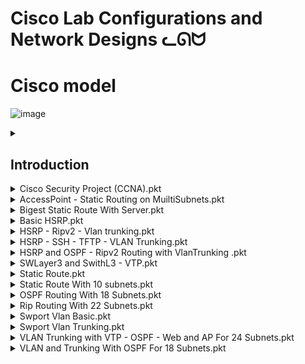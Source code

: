 # Cisco Lab Configurations and Network Designs ᓚᘏᗢ

# Cisco model
![image](https://github.com/user-attachments/assets/cdbd3e4b-6d1f-4ee6-9bca-18710c01608a)


<details>
  <summary><h2>Introduction</h2></summary>

  <details>
    <summary><span style="color: #FF69B4;">🇻🇳 Tiếng Việt</span></summary>

    ## Giới thiệu

    Repository này chứa các file cấu hình (packet tracer files - `.pkt`) và tài liệu thiết kế cho các bài lab mạng Cisco, bao gồm nhiều chủ đề như:

    *   **Cisco Security:** Các cấu hình liên quan đến bảo mật mạng Cisco (CCNA Security).
    *   **OSPF (Open Shortest Path First):** Cấu hình định tuyến OSPF cơ bản và nâng cao (nhiều subnet).
    *   **RIP (Routing Information Protocol):** Cấu hình định tuyến RIP.
    *   **Switchport VLAN:** Cấu hình VLAN cơ bản và trunking.
    *   **VTP (VLAN Trunking Protocol):** Cấu hình VTP (quản lý VLAN tập trung).
    *   **Webserver and AP (Access Point):** Cấu hình webserver và access point.
    *   **SSH (Secure Shell):** Cấu hình SSH (truy cập/quản lý thiết bị từ xa, mã hóa).
    *   **Cân bằng tải (Load Balancing):** Cấu hình cân bằng tải (phân phối lưu lượng, tăng khả năng chịu tải).
    *   **Backup - Restore:** Cấu hình backup và restore cấu hình thiết bị.
    *   **RADIUS (Remote Authentication Dial-In User Service):** Cấu hình RADIUS server (xác thực/ủy quyền tập trung).

    ## Nội dung

    *   **`Cisco Security Project (CCNA).pkt`:** File Packet Tracer chứa các cấu hình bảo mật Cisco. Các lệnh cấu hình có thể bao gồm:
        *   `username <username> privilege <level> secret <password>` (Tạo user)
        *   `enable secret <password>` (Đặt mật khẩu enable)
        *   `line vty 0 4`
            *   `login local` (Yêu cầu đăng nhập bằng user local)
            *   `transport input ssh` (Chỉ cho phép kết nối SSH)
        *   `ip access-list standard <acl-name>` (Tạo access list)
            *   `permit <ip_address> <wildcard>`
            * `deny any`
        *   `ip access-group <acl-name> in` (Áp dụng access list vào interface)
        *   `service password-encryption` (Mã hoá mật khẩu)
        *   `security passwords min-length <length>` (Độ dài tối thiểu mật khẩu)
        *	`login block-for <seconds> attempts <number> within <seconds>` (Chống brute-force)
        *	`ip ssh version 2` (Chỉ sử dụng SSH version 2)
        * `crypto key generate rsa` (Tạo key RSA cho SSH, nên chỉ định `modulus <bitsize>`, ví dụ: `modulus 2048`)

    *   **`OSPF Routing Basic.pkt`:** Cấu hình OSPF cơ bản. Các lệnh:
        *   `router ospf <process-id>`
        *   `network <network-address> <wildcard-mask> area <area-id>`
        *   `show ip ospf neighbor` (Kiểm tra neighbor)
        *   `show ip route ospf` (Xem route OSPF)
        *   `show ip ospf interface brief`

    *   **`OSPF Routing With 18 Subnets.pkt`:** Cấu hình OSPF với nhiều subnet.  Cấu hình area, redistribute, default route (nếu cần).

    *   **`Rip Routing With 22 Subnets.pkt`:** Cấu hình RIP với nhiều subnet.
        *   `router rip`
        *   `version 2`
        *   `network <network-address>` (classful network address)
        *   `no auto-summary`
        *   `show ip route rip`
        * `passive-interface <interface>` (nếu không muốn gửi update qua interface nào đó)

    *   **`Swport Vlan Basic.pkt`:** Cấu hình VLAN cơ bản.
        *   `vlan <vlan-id>`
        *   `name <vlan-name>`
        *   `interface <interface-name>`
        *   `switchport mode access`
        *   `switchport access vlan <vlan-id>`
        *   `show vlan brief`

    *   **`Swport Vlan Trunking.pkt`:** Cấu hình trunking.
        *   `interface <interface-name>`
        *   `switchport mode trunk`
        *   `switchport trunk encapsulation dot1q`
        *   `switchport trunk allowed vlan <vlan-list>` (hoặc `switchport trunk allowed vlan add/remove/except`)
        *   `show interfaces trunk`

    *   **`VLAN and Trunking With OSPF For 18 Subnets.pkt`:** Kết hợp VLAN, trunking và OSPF.

    *   **`VLAN Trunking with VTP - OSPF - Web and AP For 24 Subnets.pkt`:** Cấu hình VLAN, trunking, VTP, OSPF, webserver và AP.
        *   `vtp mode {server | client | transparent}`
        *   `vtp domain <domain-name>`
        *   `vtp password <password>`
        *   `ip address <ip-address> <subnet-mask>` (cho interface, webserver)
        *   Cấu hình DHCP (nếu cần).
        * Cấu hình Wireless LAN Controller (WLC) và AP.

    * **`Load Balancing.pkt` (Ví dụ):** File này *có thể* chứa cấu hình cân bằng tải, tuy nhiên cần file cụ thể để biết chi tiết.  Cấu hình cân bằng tải phụ thuộc lớn vào thiết bị hoặc phần mềm được sử dụng. Ví dụ:
        * **Trên Router Cisco (PBR - Policy-Based Routing):**
            *  `route-map <map-name> permit 10`
            *  `match ip address <access-list>`
            *  `set ip next-hop <next-hop-1> <next-hop-2>`
            *  `ip access-list extended <access-list>` (định nghĩa traffic cần cân bằng tải).
            *  Áp dụng route-map vào interface: `ip policy route-map <map-name>`
        * **Trên Load Balancer chuyên dụng/Phần mềm (HAProxy, Nginx):** Cấu hình sẽ rất khác, và thường được thực hiện thông qua file cấu hình riêng của phần mềm đó.

    * **`Backup_Restore.pkt` (Ví dụ):** File này *có thể* mô phỏng backup/restore.
        *   **Backup:**  `copy running-config tftp` (hoặc `copy startup-config tftp`), sau đó nhập địa chỉ IP của TFTP server và tên file.
        *   **Restore:** `copy tftp running-config` (hoặc `copy tftp startup-config`), sau đó nhập IP của TFTP server và tên file.
        * Sử dụng máy chủ TFTP trong Packet Tracer.

    * **`RADIUS.pkt` (Ví dụ):** File này *có thể* mô phỏng RADIUS. Cần cài đặt RADIUS server (ví dụ, FreeRADIUS, hoặc sử dụng server có sẵn trong Packet Tracer), và cấu hình các thiết bị client để sử dụng RADIUS server đó:
         *  **Trên Router/Switch (client):**
            *   `radius server <server-name>`
            *   `address ipv4 <server-ip>`
            *   `key <shared-secret>`
            *   `aaa new-model` (bật AAA)
            *   `aaa authentication login default group radius local` (xác thực login bằng RADIUS, fallback về local)
            *   `aaa authorization exec default group radius local` (ủy quyền exec bằng RADIUS)
            * `line vty 0 4`
            *   `login authentication default`
         * **Trên RADIUS Server:** Cấu hình user, password, client (với shared secret).

    ## Hướng dẫn

    1.  **Cài đặt Cisco Packet Tracer:** Cài đặt Cisco Packet Tracer.
    2.  **Mở file:** Mở file `.pkt` tương ứng.
    3.  **Khám phá:** Dùng các lệnh `show` (ví dụ: `show running-config`, `show ip interface brief`, `show vlan brief`, `show ip route`).

  </details>

  <details>
    <summary><span style="color: #FF69B4;">🇬🇧 English</span></summary>

    ## Introduction

    This repository contains Packet Tracer files (`.pkt`) and design documents for Cisco network labs, covering various topics such as:

    *   **Cisco Security:** Cisco network security configurations (CCNA Security).
    *   **OSPF (Open Shortest Path First):** Basic and advanced OSPF routing.
    *   **RIP (Routing Information Protocol):** RIP routing configuration.
    *   **Switchport VLAN:** Basic VLAN and trunking configurations.
    *   **VTP (VLAN Trunking Protocol):** VTP configuration.
    *   **Webserver and AP (Access Point):** Webserver and access point configuration.
    *   **SSH (Secure Shell):**  SSH configuration (remote access/management, encryption).
    *   **Load Balancing:** Load balancing configuration (traffic distribution, increased availability).
    *   **Backup - Restore:** Device configuration backup and restore.
    *   **RADIUS (Remote Authentication Dial-In User Service):** RADIUS server configuration (centralized authentication/authorization).

    ## Contents

    *   **`Cisco Security Project (CCNA).pkt`:** Packet Tracer file with Cisco security configs.  Possible commands:
        *   `username <username> privilege <level> secret <password>`
        *   `enable secret <password>`
        *   `line vty 0 4`
            *   `login local`
            *   `transport input ssh`
        *   `ip access-list standard <acl-name>`
            *   `permit <ip_address> <wildcard>`
            *   `deny any`
        *   `ip access-group <acl-name> in`
        *   `service password-encryption`
        *   `security passwords min-length <length>`
        *	`login block-for <seconds> attempts <number> within <seconds>`
        *	`ip ssh version 2`
        *   `crypto key generate rsa` (Generate RSA key for SSH; consider specifying `modulus <bitsize>`, e.g., `modulus 2048`)

    *   **`OSPF Routing Basic.pkt`:** Basic OSPF configuration. Commands:
        *   `router ospf <process-id>`
        *   `network <network-address> <wildcard-mask> area <area-id>`
        *   `show ip ospf neighbor`
        *   `show ip route ospf`
        *   `show ip ospf interface brief`

    *   **`OSPF Routing With 18 Subnets.pkt`:** OSPF with multiple subnets. Area configuration, redistribution, default route (if needed).

    *   **`Rip Routing With 22 Subnets.pkt`:** RIP with multiple subnets.
        *   `router rip`
        *   `version 2`
        *   `network <network-address>` (classful)
        *   `no auto-summary`
        *   `show ip route rip`
        *   `passive-interface <interface>`

    *   **`Swport Vlan Basic.pkt`:** Basic VLAN configuration.
        *   `vlan <vlan-id>`
        *   `name <vlan-name>`
        *   `interface <interface-name>`
        *   `switchport mode access`
        *   `switchport access vlan <vlan-id>`
        *  `show vlan brief`

    *   **`Swport Vlan Trunking.pkt`:** Trunking configuration.
        *   `interface <interface-name>`
        *   `switchport mode trunk`
        *   `switchport trunk encapsulation dot1q`
        *   `switchport trunk allowed vlan <vlan-list>`
        *   `show interfaces trunk`

    *   **`VLAN and Trunking With OSPF For 18 Subnets.pkt`:** Combines VLAN, trunking, and OSPF.

    *   **`VLAN Trunking with VTP - OSPF - Web and AP For 24 Subnets.pkt`:** VLAN, trunking, VTP, OSPF, webserver, and AP.
        *   `vtp mode {server | client | transparent}`
        *   `vtp domain <domain-name>`
        *   `vtp password <password>`
        *   `ip address <ip-address> <subnet-mask>` (for interfaces, webserver)
        *   DHCP configuration (if needed).
        *  Wireless LAN Controller (WLC) and AP configuration.

    *   **`Load Balancing.pkt` (Example):** *Could* contain load balancing, but specific file is needed for details.  Highly dependent on the device/software.  Examples:
        *   **Cisco Router (PBR):**
            *   `route-map <map-name> permit 10`
            *   `match ip address <access-list>`
            *   `set ip next-hop <next-hop-1> <next-hop-2>`
            *   `ip access-list extended <access-list>` (define traffic to load balance).
            *   Apply route-map to interface: `ip policy route-map <map-name>`
        *   **Dedicated Load Balancer/Software (HAProxy, Nginx):** Configuration is very different, typically in a separate configuration file.

    *   **`Backup_Restore.pkt` (Example):** *Could* simulate backup/restore.
        *   **Backup:** `copy running-config tftp` (or `copy startup-config tftp`), enter TFTP server IP and filename.
        *   **Restore:** `copy tftp running-config` (or `copy tftp startup-config`), enter TFTP server IP and filename.
        *   Use a TFTP server in Packet Tracer.

    *   **`RADIUS.pkt` (Example):** *Could* simulate RADIUS.  Requires RADIUS server setup (e.g., FreeRADIUS, or use Packet Tracer's built-in server), and client device configuration:
        *   **On Router/Switch (client):**
            *   `radius server <server-name>`
            *   `address ipv4 <server-ip>`
            *   `key <shared-secret>`
            *   `aaa new-model`
            *   `aaa authentication login default group radius local`
            *   `aaa authorization exec default group radius local`
            *   `line vty 0 4`
            *    `login authentication default`
        *   **On RADIUS Server:** Configure users, passwords, clients (with shared secret).

    ## Instructions

    1.  **Install Cisco Packet Tracer:** Install Cisco Packet Tracer.
    2.  **Open File:** Open the relevant `.pkt` file.
    3.  **Explore:** Use `show` commands (e.g., `show running-config`, `show ip interface brief`, `show vlan brief`, `show ip route`).

  </details>

  <details>
    <summary><span style="color: #FF69B4;">🇯🇵 日本語</span></summary>

    ## 概要

    このリポジトリには、Cisco ネットワークラボ用の Packet Tracer ファイル (`.pkt`) と設計ドキュメントが含まれており、以下のようなさまざまなトピックをカバーしています。

    *   **Cisco Security:** Cisco ネットワークセキュリティ設定 (CCNA Security)。
    *   **OSPF (Open Shortest Path First):** 基本および高度な OSPF ルーティング。
    *   **RIP (Routing Information Protocol):** RIP ルーティング設定。
    *   **Switchport VLAN:** 基本的な VLAN とトランキング設定。
    *   **VTP (VLAN Trunking Protocol):** VTP 設定。
    *   **Webserver and AP (Access Point):** Web サーバーとアクセスポイントの設定。
    *   **SSH (Secure Shell):** SSH 設定 (リモートアクセス/管理、暗号化)。
    *   **ロードバランシング (Load Balancing):** ロードバランシング設定 (トラフィック分散、可用性向上)。
    *   **バックアップ/リストア (Backup - Restore):** デバイス設定のバックアップとリストア。
    *   **RADIUS (Remote Authentication Dial-In User Service):** RADIUS サーバー設定 (集中認証/認可)。

    ## 内容

    *   **`Cisco Security Project (CCNA).pkt`:** Cisco セキュリティ設定を含む Packet Tracer ファイル。考えられるコマンド:
        *   `username <username> privilege <level> secret <password>`
        *   `enable secret <password>`
        *   `line vty 0 4`
            *   `login local`
            *   `transport input ssh`
        *   `ip access-list standard <acl-name>`
            *  `permit <ip_address> <wildcard>`
            * `deny any`
        *   `ip access-group <acl-name> in`
        *   `service password-encryption`
        *   `security passwords min-length <length>`
        *	`login block-for <seconds> attempts <number> within <seconds>`
        *	`ip ssh version 2`
        *   `crypto key generate rsa` (SSH 用の RSA キーを生成します。`modulus <bitsize>` (例: `modulus 2048`) の指定を検討してください)

    *   **`OSPF Routing Basic.pkt`:** 基本的な OSPF 設定。コマンド:
        *   `router ospf <process-id>`
        *   `network <network-address> <wildcard-mask> area <area-id>`
        *   `show ip ospf neighbor`
        *   `show ip route ospf`
        *   `show ip ospf interface brief`

    *   **`OSPF Routing With 18 Subnets.pkt`:** 複数のサブネットを持つ OSPF。エリア設定、再配布、デフォルトルート (必要な場合)。

    *   **`Rip Routing With 22 Subnets.pkt`:** 複数のサブネットを持つ RIP。
        *   `router rip`
        *   `version 2`
        *   `network <network-address>` (クラスフル)
        *   `no auto-summary`
        *   `show ip route rip`
         *   `passive-interface <interface>`

    *   **`Swport Vlan Basic.pkt`:** 基本的な VLAN 設定。
        *   `vlan <vlan-id>`
        *   `name <vlan-name>`
        *   `interface <interface-name>`
        *   `switchport mode access`
        *   `switchport access vlan <vlan-id>`
        *   `show vlan brief`

    *   **`Swport Vlan Trunking.pkt`:** トランキング設定。
        *   `interface <interface-name>`
        *   `switchport mode trunk`
        *   `switchport trunk encapsulation dot1q`
        *   `switchport trunk allowed vlan <vlan-list>`
        *   `show interfaces trunk`

    *   **`VLAN and Trunking With OSPF For 18 Subnets.pkt`:** VLAN、トランキング、OSPF を組み合わせたもの。

    *   **`VLAN Trunking with VTP - OSPF - Web and AP For 24 Subnets.pkt`:** VLAN、トランキング、VTP、OSPF、Web サーバー、AP。
        *   `vtp mode {server | client | transparent}`
        *   `vtp domain <domain-name>`
        *   `vtp password <password>`
        *   `ip address <ip-address> <subnet-mask>` (インターフェイス、Web サーバー用)
        *   DHCP 設定 (必要な場合)。
        *   ワイヤレス LAN コントローラー (WLC) と AP の設定。

    *   **`Load Balancing.pkt` (例):** ロードバランシングが含まれている*可能性*がありますが、詳細については特定のファイルが必要です。デバイス/ソフトウェアに大きく依存します。例:
        *   **Cisco ルーター (PBR):**
            *   `route-map <map-name> permit 10`
            *   `match ip address <access-list>`
            *   `set ip next-hop <next-hop-1> <next-hop-2>`
            *   `ip access-list extended <access-list>` (ロードバランシングするトラフィックを定義)。
            *   インターフェイスにルートマップを適用: `ip policy route-map <map-name>`
        *   **専用ロードバランサー/ソフトウェア (HAProxy、Nginx):** 設定は大きく異なり、通常は別の設定ファイルで行われます。

    *   **`Backup_Restore.pkt` (例):** バックアップ/リストアをシミュレートしている*可能性*があります。
        *   **バックアップ:** `copy running-config tftp` (または `copy startup-config tftp`)、TFTP サーバーの IP とファイル名を入力。
        *   **リストア:** `copy tftp running-config` (または `copy tftp startup-config`)、TFTP サーバーの IP とファイル名を入力。
        *   Packet Tracer で TFTP サーバーを使用します。

    *   **`RADIUS.pkt` (例):** RADIUS をシミュレートしている*可能性*があります。RADIUS サーバーのセットアップ (例: FreeRADIUS、または Packet Tracer の組み込みサーバーを使用) と、クライアントデバイスの設定が必要です。
        *   **ルーター/スイッチ (クライアント) 上:**
            *   `radius server <server-name>`
            *   `address ipv4 <server-ip>`
            *   `key <shared-secret>`
            *   `aaa new-model`
            *   `aaa authentication login default group radius local`
            *   `aaa authorization exec default group radius local`
            *   `line vty 0 4`
            *    `login authentication default`
        *   **RADIUS サーバー上:** ユーザー、パスワード、クライアント (共有秘密を使用) を設定します。

    ## 説明書

    1.  **Cisco Packet Tracer のインストール:** Cisco Packet Tracer をインストールします。
    2.  **ファイルを開く:** 関連する `.pkt` ファイルを開きます。
    3.  **確認:** `show` コマンド (例: `show running-config`, `show ip interface brief`, `show vlan brief`, `show ip route`) を使用します。

  </details>
</details>



<details>
  <summary>Cisco Security Project (CCNA).pkt</summary>

# Picture 1
![image](https://github.com/user-attachments/assets/05e84cb1-5fb4-4f66-b3a0-8b463bec4d99)
![image](https://github.com/user-attachments/assets/2751b086-66d1-4640-ad0f-8a34fe6bda64)

</details>


<details>
  <summary>AccessPoint - Static Routing on MuiltiSubnets.pkt</summary>

# Picture 1
![image](https://github.com/user-attachments/assets/7a258009-aaad-4977-992e-156fa66aa62c)

</details>



<details>
  <summary>Bigest Static Route With Server.pkt</summary>

# Picture 1
![image](https://github.com/user-attachments/assets/49b9257e-188a-4e19-a0a0-7941df129157)


</details>



<details>
  <summary>Basic HSRP.pkt</summary>
  
# Picture 1
![image](https://github.com/user-attachments/assets/e972c42a-1351-4832-b366-9fffa2277947)

</details>



<details>
  <summary>HSRP - Ripv2 - Vlan trunking.pkt</summary>
  
# Picture 1
![image](https://github.com/user-attachments/assets/3b436fcd-331a-42d7-ad03-ae243af08258)


</details>


<details>
  <summary>HSRP - SSH - TFTP - VLAN Trunking.pkt</summary>
  
# Picture 1
![image](https://github.com/user-attachments/assets/57740d96-85b6-4c8e-b6a4-60b1e257c9ba)

</details>




<details>
  <summary>HSRP and OSPF - Ripv2 Routing with VlanTrunking .pkt</summary>
  
# Picture 1
![image](https://github.com/user-attachments/assets/fb37eff0-3f1d-420b-ad6e-d5c2b95c692c)


</details>



<details>
  <summary>SWLayer3 and SwithL3 - VTP.pkt</summary>
  
# Picture 1
![image](https://github.com/user-attachments/assets/fe91f171-6e86-4f1f-b0d6-58e91af0d6d9)


</details>


<details>
  <summary>Static Route.pkt</summary>
  
# Picture 1
![image](https://github.com/user-attachments/assets/da5df2b3-7d5b-43e0-92b0-75ab53125463)



</details>



<details>
  <summary>Static Route With 10 subnets.pkt</summary>
  
# Picture 1
![image](https://github.com/user-attachments/assets/3799540e-536d-4b44-8a0f-f655fd99165e)


</details>




<details>
  <summary>OSPF Routing With 18 Subnets.pkt</summary>

# Picture 1
![image](https://github.com/user-attachments/assets/0b2b5ba7-dc11-49ef-ae30-32e39b633ed2)

</details>


<details>
  <summary>Rip Routing With 22 Subnets.pkt</summary>

# Picture 1
![image](https://github.com/user-attachments/assets/3254187c-f694-43d7-99bc-886acc9dd64b)

</details>



<details>
  <summary>Swport Vlan Basic.pkt</summary>

# Picture 1
![image](https://github.com/user-attachments/assets/3c55d47d-b7ca-4706-8ec5-5497a660a91e)

</details>



<details>
  <summary>Swport Vlan Trunking.pkt</summary>

# Picture 1
![image](https://github.com/user-attachments/assets/3c09b939-adf5-4f5e-8538-ffd8f2b6b20c)

</details>


<details>
  <summary>VLAN Trunking with VTP - OSPF - Web and AP For 24 Subnets.pkt</summary>

# Picture 1
![image](https://github.com/user-attachments/assets/f25261ce-a2e4-4404-a72a-fc8964479c12)


</details>


<details>
  <summary>VLAN and Trunking With OSPF For 18 Subnets.pkt</summary>

# Picture 1
![image](https://github.com/user-attachments/assets/3f867478-9133-47ba-8016-f617d09ee866)


</details>



